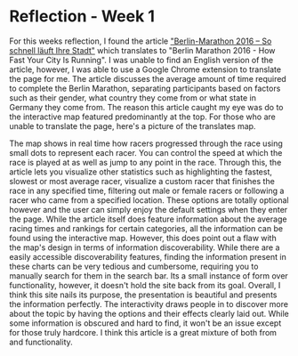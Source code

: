# Reflection - Week 1

For this weeks reflection, I found the article ["Berlin-Marathon 2016 – So schnell läuft Ihre Stadt"](https://interaktiv.morgenpost.de/berlin-marathon-2016/) which translates to "Berlin Marathon 2016 - How Fast Your City Is Running". I was unable to find an English version of the article, however, I was able to use a Google Chrome extension to translate the page for me. The article discusses the average amount of time required to complete the Berlin Marathon, separating participants based on factors such as their gender, what country they come from or what state in Germany they come from. The reason this article caught my eye was do to the interactive map featured predominantly at the top. For those who are unable to translate the page, here's a picture of the translates map.

The map shows in real time how racers progressed through the race using small dots to represent each racer. You can control the speed at which the race is played at as well as jump to any point in the race. Through this, the article lets you visualize other statistics such as highlighting the fastest, slowest or most average racer, visualize a custom racer that finishes the race in any specified time, filtering out male or female racers or following a racer who came from a specified location. These options are totally optional however and the user can simply enjoy the default settings when they enter the page. While the article itself does feature information about the average racing times and rankings for certain categories, all the information can be found using the interactive map. However, this does point out a flaw with the map's design in terms of information discoverability. While there are a easily accessible discoverability features, finding the information present in these charts can be very tedious and cumbersome, requiring you to manually search for them in the search bar. Its a small instance of form over functionality, however, it doesn't hold the site back from its goal. Overall, I think this site nails its purpose, the presentation is beautiful and presents the information perfectly. The interactivity draws people in to discover more about the topic by having the options and their effects clearly laid out. While some information is obscured and hard to find, it won't be an issue except for those truly hardcore. I think this article is a great mixture of both from and functionality.
